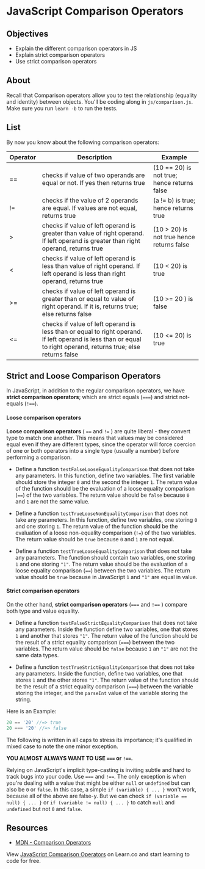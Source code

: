 # JavaScript Comparison Operators

## Objectives

+ Explain the different comparison operators in JS
+ Explain strict comparison operators
+ Use strict comparison operators

## About

Recall that Comparison operators allow you to test the relationship (equality and identity) between objects. You'll be coding along in `js/comparison.js`. Make sure you run `learn -b` to run the tests.

## List

By now you know about the following comparison operators:

| Operator      | Description   | Example |
| ------------- | ------------- |-------- |
| ==            | checks if value of two operands are equal or not. If yes then returns true  | (10 == 20) is not true; hence returns false |
| !=            |checks if the value of 2 operands are equal. If values are not equal, returns true| (a != b) is true; hence returns true |
| >             | checks if value of left operand is greater than value of right operand. If left operand is greater than right operand, returns true  | (10 > 20) is not true hence returns false         |
| <  | checks if value of left operand is less than value of right operand. If left operand is less than right operand, returns true | (10 < 20) is true        |
| >=   | checks if value of left operand is greater than or equal to value of right operand. If it is, returns true; else returns false  | (10 >= 20 ) is false         |
| <=  | checks if value of left operand is less than or equal to right operand. If left operand is less than or equal to right operand, returns true; else returns false  |  (10 <= 20) is true       |

## Strict and Loose Comparison Operators

In JavaScript, in addition to the regular comparison operators, we have **strict comparison operators**; which are strict equals  (`===`) and strict not-equals (`!==`).

#### Loose comparison operators

**Loose comparison operators** ( `==` and `!=` ) are quite liberal - they convert type to match one another. This means that values may be considered equal even if they are different types, since the operator will force coercion of one or both operators into a single type (usually a number) before performing a comparison.

+ Define a function `testFalseLooseEqualityComparison` that does not take any parameters. In this function, define two variables. The first variable should store the integer `0` and the second the integer `1`. The return value of the function should be the evaluation of a loose equality comparison (`==`) of the two variables. The return value should be `false` because `0` and `1` are not the same value.

+ Define a function `testTrueLooseNonEqualityComparison` that does not take any parameters. In this function, define two variables, one storing `0` and one storing `1`. The return value of the function should be the evaluation of a loose non-equality comparison (`!=`) of the two variables. The return value should be `true` because `0` and `1` are not equal.

+ Define a function `testTrueLooseEqualityComparison` that does not take any parameters. The function should contain two variables, one storing `1` and one storing `"1"`. The return value should be the evaluation of a loose equality comparison (`==`) between the two variables. The return value should be `true` because in JavaScript `1` and `"1"` are equal in value.

#### Strict comparison operators

On the other hand, **strict comparison operators** (`===` and `!==` ) compare both type and value equality.

+ Define a function `testFalseStrictEqualityComparison` that does not take any parameters. Inside the function define two variables, one that stores `1` and another that stores `"1"`. The return value of the function should be the result of a strict equality comparison (`===`) between the two variables. The return value should be `false` because `1` an `"1"` are not the same data types.

+ Define a function `testTrueStrictEqualityComparison` that does not take any parameters. Inside the function, define two variables, one that stores `1` and the other stores `"1"`.
The return value of the function should be the result of a strict equality comparison (`===`) between the variable storing the integer, and the `parseInt` value of the variable storing the string.

Here is an Example:
```js
20 == '20' //=> true
20 === '20' //=> false
```

The following is written in all caps to stress its importance; it's qualified in mixed case to note the one minor exception.

**YOU ALMOST ALWAYS WANT TO USE `===` or `!==`.**

Relying on JavaScript's implicit type-casting is inviting subtle and hard to track bugs into your code. Use `===` and `!==`. The only exception is when you're dealing with a value that might be either `null` or `undefined` but can also be `0` or `false`. In this case, a simple `if (variable) { ... }` won't work, because all of the above are false-y. But we can check `if (variable == null) { ... }` or `if (variable != null) { ... }` to catch `null` and `undefined` but not `0` and `false`.

## Resources

* [MDN - Comparison Operators](https://developer.mozilla.org/en-US/docs/Web/JavaScript/Reference/Operators/Comparison_Operators)

<p data-visibility='hidden'>View <a href='https://learn.co/lessons/intro-to-comparison-operators.js' title='JavaScript Comparison Operators'>JavaScript Comparison Operators</a> on Learn.co and start learning to code for free.</p>
